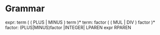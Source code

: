 # Grammar

expr: term ( ( PLUS | MINUS ) term )*
term: factor ( ( MUL | DIV ) factor )*
factor: (PLUS|MINUS)factor |INTEGER| LPAREN expr RPAREN